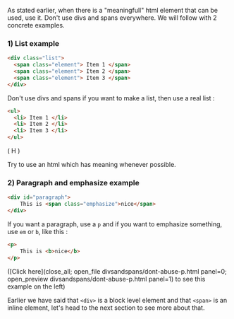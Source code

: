 As stated earlier, when there is a "meaningfull" html element that can be used, use it. Don't use divs and spans everywhere. We will follow with 2 concrete examples.

### 1) List example

```html
<div class="list">
  <span class="element"> Item 1 </span>
  <span class="element"> Item 2 </span>
  <span class="element"> Item 3 </span>
</div>
```

Don't use divs and spans if you want to make a list, then use a real list :

```html
<ul>
  <li> Item 1 </li>
  <li> Item 2 </li>
  <li> Item 3 </li>
</ul>
```

( H )

Try to use an html which has meaning whenever possible.


### 2) Paragraph and emphasize example

```html
<div id="paragraph">
    This is <span class="emphasize">nice</span>
</div>
```

If you want a paragraph, use a `p` and if you want to emphasize something, use `em` or `b`, like this :

```html
<p>
    This is <b>nice</b>
</p>
```

([Click here](close_all; open_file divsandspans/dont-abuse-p.html panel=0; open_preview divsandspans/dont-abuse-p.html panel=1) to see this example on the left)


Earlier we have said that `<div>` is a block level element and that `<span>` is an inline element, let's head to the next section to see more about that.